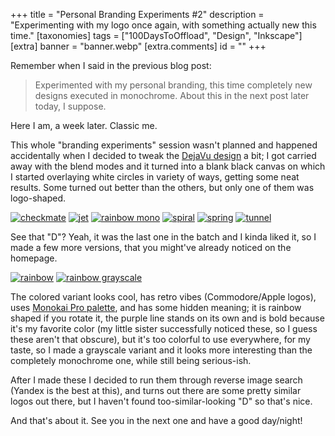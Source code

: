 +++
title = "Personal Branding Experiments #2"
description = "Experimenting with my logo once again, with something actually new this time."
[taxonomies]
tags = ["100DaysToOffload", "Design", "Inkscape"]
[extra]
banner = "banner.webp"
[extra.comments]
id = ""
+++

Remember when I said in the previous blog post:

> Experimented with my personal branding, this time completely new designs executed in monochrome. About this in the next post later today, I suppose.

Here I am, a week later. Classic me.

This whole "branding experiments" session wasn't planned and happened accidentally when I decided to tweak the [DejaVu design](@/blog/2024-08-17-brand-experiments/index.md) a bit; I got carried away with the blend modes and it turned into a blank black canvas on which I started overlaying white circles in variety of ways, getting some neat results. Some turned out better than the others, but only one of them was logo-shaped.

<div class="media-grid-markdown">

[![checkmate](checkmate.png)](https://codeberg.org/daudix/archive/raw/commit/47b37a11a8df0d8656cf3e0858d64c1511b384dd/daudix/experiments/checkmate.png)
[![jet](jet.png)](https://codeberg.org/daudix/archive/raw/commit/47b37a11a8df0d8656cf3e0858d64c1511b384dd/daudix/experiments/jet.png)
[![rainbow mono](rainbow-mono.png)](https://codeberg.org/daudix/archive/raw/commit/47b37a11a8df0d8656cf3e0858d64c1511b384dd/daudix/experiments/rainbow-mono.png)
[![spiral](spiral.png)](https://codeberg.org/daudix/archive/raw/commit/47b37a11a8df0d8656cf3e0858d64c1511b384dd/daudix/experiments/spiral.png)
[![spring](spring.png)](https://codeberg.org/daudix/archive/raw/commit/47b37a11a8df0d8656cf3e0858d64c1511b384dd/daudix/experiments/spring.png)
[![tunnel](tunnel.png)](https://codeberg.org/daudix/archive/raw/commit/47b37a11a8df0d8656cf3e0858d64c1511b384dd/daudix/experiments/tunnel.png)
</div>

See that "D"? Yeah, it was the last one in the batch and I kinda liked it, so I made a few more versions, that you might've already noticed on the homepage.

<div class="media-grid-markdown">

[![rainbow](rainbow.png)](https://codeberg.org/daudix/archive/raw/commit/47b37a11a8df0d8656cf3e0858d64c1511b384dd/daudix/experiments/rainbow.png)
[![rainbow grayscale](rainbow-grayscale.png)](https://codeberg.org/daudix/archive/raw/commit/47b37a11a8df0d8656cf3e0858d64c1511b384dd/daudix/experiments/rainbow-grayscale.png)
</div>

The colored variant looks cool, has retro vibes (Commodore/Apple logos), uses [Monokai Pro palette](https://github.com/subtheme-dev/monokai-pro/blob/4978c01ff3116e4dd19825d93e4e6c182d361764/colors/default.yaml), and has some hidden meaning; <span class="spoiler solid">it is rainbow shaped if you rotate it, the purple line stands on its own and is bold because it's my favorite color</span> (my little sister successfully noticed these, so I guess these aren't that obscure), but it's too colorful to use everywhere, for my taste, so I made a grayscale variant and it looks more interesting than the completely monochrome one, while still being serious-ish.

After I made these I decided to run them through reverse image search (Yandex is the best at this), and turns out there are some pretty similar logos out there, but I haven't found too-similar-looking "D" so that's nice.

And that's about it. See you in the next one and have a good day/night!
